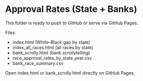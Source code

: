 # Approval Rates (State + Banks)

This folder is ready to push to GitHub or serve via GitHub Pages.

Files:
- index.html (White–Black gap by state)
- index_all_races.html (all races by state)
- bank_scrolly.html (bank scrollytelling)
- race_approval_rates_by_state_year.csv
- bank_race_summary.csv

Open index.html or bank_scrolly.html directly on GitHub Pages.
